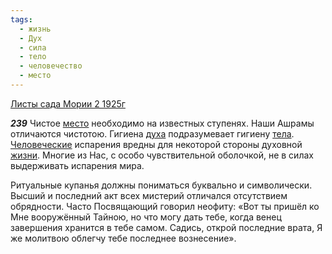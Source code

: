 ```yaml
---
tags:
  - жизнь
  - Дух
  - сила
  - тело
  - человечество
  - место
---
```


[Листы сада Мории 2 1925г](/agni/1925)

___239___
Чистое [место](/tag/#место) необходимо на известных ступенях. Наши Ашрамы отличаются чистотою. Гигиена [духа](/tag/#Дух) подразумевает гигиену [тела](/tag/#тело). [Человеческие](/tag/#человечество) испарения вредны для некоторой стороны духовной [жизни](/tag/#жизнь). Многие из Нас, с особо чувствительной оболочкой, не в силах выдерживать испарения мира.   

Ритуальные купанья должны пониматься буквально и символически. Высший и последний акт всех мистерий отличался отсутствием обрядности. Часто Посвящающий говорил неофиту: «Вот ты пришёл ко Мне вооружённый Тайною, но что могу дать тебе, когда венец завершения хранится в тебе самом. Садись, открой последние врата, Я же молитвою облегчу тебе последнее вознесение».   

